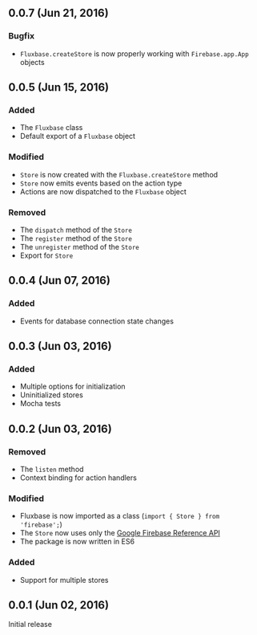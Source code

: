 ## 0.0.7 (Jun 21, 2016)

### Bugfix

- `Fluxbase.createStore` is now properly working with `Firebase.app.App` objects

## 0.0.5 (Jun 15, 2016)

### Added

- The `Fluxbase` class
- Default export of a `Fluxbase` object

### Modified

- `Store` is now created with the `Fluxbase.createStore` method
- `Store` now emits events based on the action type
- Actions are now dispatched to the `Fluxbase` object

### Removed

- The `dispatch` method of the `Store`
- The `register` method of the `Store`
- The `unregister` method of the `Store`
- Export for `Store`

## 0.0.4 (Jun 07, 2016)

### Added

- Events for database connection state changes

## 0.0.3 (Jun 03, 2016)

### Added

- Multiple options for initialization
- Uninitialized stores
- Mocha tests

## 0.0.2 (Jun 03, 2016)

### Removed

- The `listen` method
- Context binding for action handlers

### Modified

- Fluxbase is now imported as a class (`import { Store } from 'firebase';`)
- The `Store` now uses only the [Google Firebase Reference API](https://firebase.google.com/docs/reference/js/firebase.database.Reference)
- The package is now written in ES6

### Added

- Support for multiple stores

## 0.0.1 (Jun 02, 2016)

Initial release